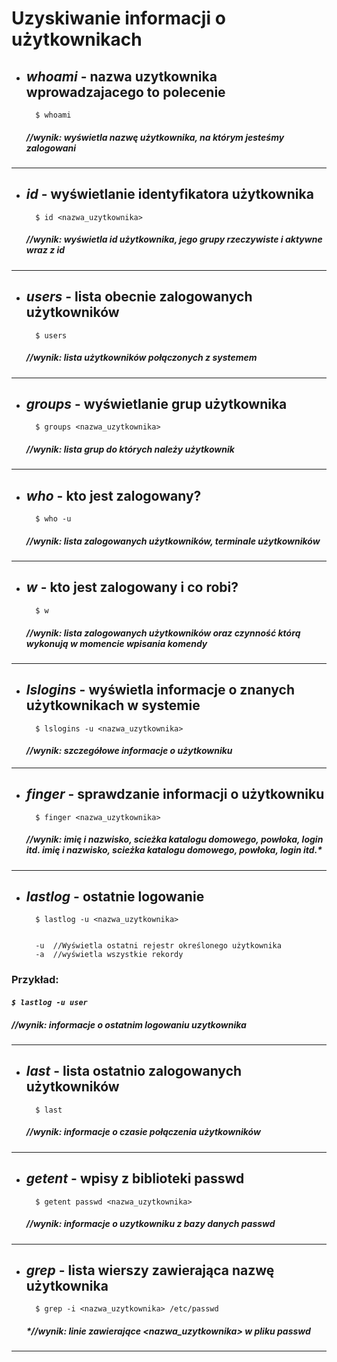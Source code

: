 # Uzyskiwanie informacji o użytkownikach

* ## _**whoami**_ - nazwa uzytkownika wprowadzajacego to polecenie 
		$ whoami
	##### *//wynik: wyświetla nazwę użytkownika, na którym jesteśmy zalogowani*
---
* ## _**id**_ - wyświetlanie identyfikatora użytkownika
		$ id <nazwa_uzytkownika>
	##### *//wynik: wyświetla id użytkownika, jego grupy rzeczywiste i aktywne wraz z id*
---
* ## _**users**_ - lista obecnie zalogowanych użytkowników
		$ users
	##### *//wynik: lista użytkowników połączonych z systemem*
---
* ## _**groups**_ - wyświetlanie grup użytkownika 
		$ groups <nazwa_uzytkownika>
	##### *//wynik: lista grup do których należy użytkownik*
---
* ## _**who**_ - kto jest zalogowany?
 		$ who -u
	##### *//wynik: lista zalogowanych użytkowników, terminale użytkowników*
---
* ## _**w**_ - kto jest zalogowany i co robi?
		$ w
	##### *//wynik: lista zalogowanych użytkowników oraz czynność którą wykonują w momencie wpisania komendy*
---
* ## _**lslogins**_ - wyświetla informacje o znanych użytkownikach w systemie
		$ lslogins -u <nazwa_uzytkownika>
	#### *//wynik: szczegółowe informacje o użytkowniku*
---
* ## _**finger**_ - sprawdzanie informacji o użytkowniku
		$ finger <nazwa_uzytkownika>
	#####   *//wynik: imię i nazwisko, scieżka katalogu domowego, powłoka, login itd.* imię i nazwisko, scieżka katalogu domowego, powłoka, login itd.*
---
* ## _**lastlog**_ - ostatnie logowanie
		$ lastlog -u <nazwa_uzytkownika>


		-u 	//Wyświetla ostatni rejestr określonego użytkownika
		-a 	//wyświetla wszystkie rekordy

### Przykład:
#### *`$ lastlog -u user`*
##### *//wynik: informacje o ostatnim logowaniu uzytkownika*
---
* ## _**last**_ - lista ostatnio zalogowanych użytkowników
		$ last
	##### *//wynik: informacje o czasie połączenia użytkowników*
---
* ## _**getent**_ - wpisy z biblioteki passwd
		$ getent passwd <nazwa_uzytkownika>
	##### *//wynik: informacje o uzytkowniku z bazy danych passwd*
---
* ## _**grep**_ - lista wierszy zawierająca nazwę użytkownika
		$ grep -i <nazwa_uzytkownika> /etc/passwd
	##### *//wynik: linie zawierające <nazwa_uzytkownika> w pliku passwd
---


	


	






